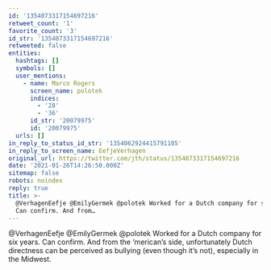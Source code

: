 ```yaml
---
id: '1354073317154697216'
retweet_count: '1'
favorite_count: '3'
id_str: '1354073317154697216'
retweeted: false
entities:
  hashtags: []
  symbols: []
  user_mentions:
    - name: Marco Rogers
      screen_name: polotek
      indices:
        - '28'
        - '36'
      id_str: '20079975'
      id: '20079975'
  urls: []
in_reply_to_status_id_str: '1354062924415791105'
in_reply_to_screen_name: EefjeVerhagen
original_url: https://twitter.com/jth/status/1354073317154697216
date: '2021-01-26T14:26:50.000Z'
sitemap: false
robots: noindex
reply: true
title: >-
  @VerhagenEefje @EmilyGermek @polotek Worked for a Dutch company for six years.
  Can confirm. And from…
---
```


@VerhagenEefje @EmilyGermek @polotek Worked for a Dutch company for six years. Can confirm. And from the ‘merican’s side, unfortunately Dutch directness can be perceived as bullying (even though it’s not), especially in the Midwest.